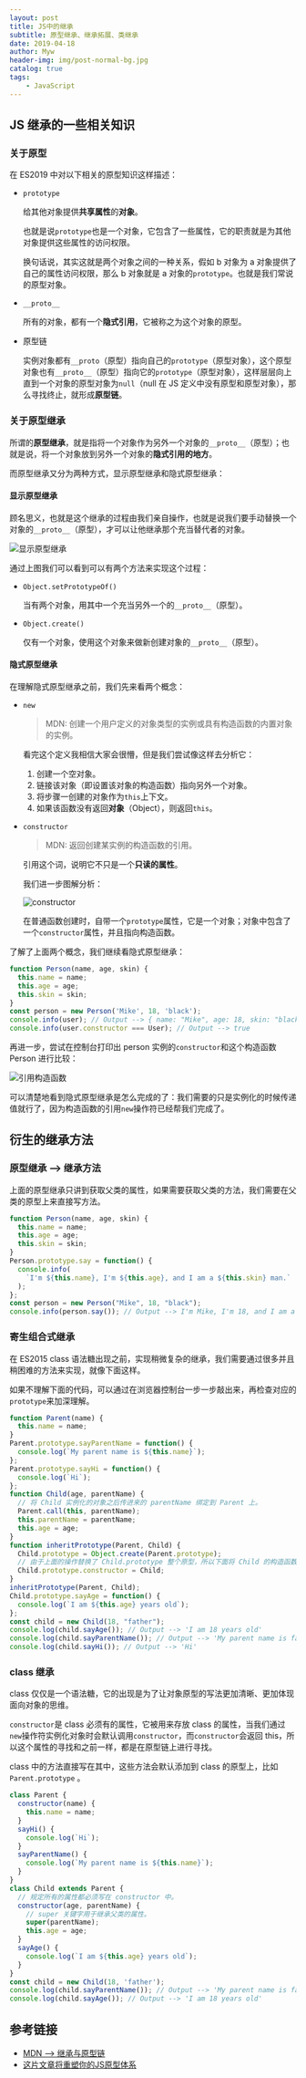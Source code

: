 ```yaml
---
layout: post
title: JS中的继承
subtitle: 原型继承、继承拓展、类继承
date: 2019-04-18
author: Myw
header-img: img/post-normal-bg.jpg
catalog: true
tags:
    - JavaScript
---
```


## JS 继承的一些相关知识

### 关于原型

在 ES2019 中对以下相关的原型知识这样描述：

- `prototype`

  给其他对象提供**共享属性**的**对象**。

  也就是说`prototype`也是一个对象，它包含了一些属性，它的职责就是为其他对象提供这些属性的访问权限。

  换句话说，其实这就是两个对象之间的一种关系，假如 b 对象为 a 对象提供了自己的属性访问权限，那么 b 对象就是 a 对象的`prototype`。也就是我们常说的原型对象。

- `__proto__`

  所有的对象，都有一个**隐式引用**，它被称之为这个对象的原型。

- 原型链

  实例对象都有`__proto`（原型）指向自己的`prototype`（原型对象），这个原型对象也有`__proto__`（原型）指向它的`prototype`（原型对象），这样层层向上直到一个对象的原型对象为`null`（null 在 JS 定义中没有原型和原型对象），那么寻找终止，就形成**原型链**。

### 关于原型继承

所谓的**原型继承**，就是指将一个对象作为另外一个对象的`__proto__`（原型）；也就是说，将一个对象放到另外一个对象的**隐式引用的地方**。

而原型继承又分为两种方式，显示原型继承和隐式原型继承：

#### 显示原型继承

顾名思义，也就是这个继承的过程由我们亲自操作，也就是说我们要手动替换一个对象的`__proto__`（原型），才可以让他继承那个充当替代者的对象。

![显示原型继承](https://tva1.sinaimg.cn/large/00831rSTgy1gd67k2c21jj308v07bmxi.jpg)

通过上图我们可以看到可以有两个方法来实现这个过程：

- `Object.setPrototypeOf()`

  当有两个对象，用其中一个充当另外一个的`__proto__`（原型）。

- `Object.create()`

  仅有一个对象，使用这个对象来做新创建对象的`__proto__`（原型）。

#### 隐式原型继承

在理解隐式原型继承之前，我们先来看两个概念：

- `new`

  >MDN: 创建一个用户定义的对象类型的实例或具有构造函数的内置对象的实例。

  看完这个定义我相信大家会很懵，但是我们尝试像这样去分析它：

  1. 创建一个空对象。
  2. 链接该对象（即设置该对象的构造函数）指向另外一个对象。
  3. 将步骤一创建的对象作为`this`上下文。
  4. 如果该函数没有返回**对象**（Object），则返回`this`。

- `constructor`

  >MDN: 返回创建某实例的构造函数的引用。

  引用这个词，说明它不只是一个**只读的属性**。

  我们进一步图解分析：

  ![constructor](https://tva1.sinaimg.cn/large/00831rSTgy1gd68pdrk3wj30a106kgm1.jpg)

  在普通函数创建时，自带一个`prototype`属性，它是一个对象；对象中包含了一个`constructor`属性，并且指向构造函数。

了解了上面两个概念，我们继续看隐式原型继承：

```js
function Person(name, age, skin) {
  this.name = name;
  this.age = age;
  this.skin = skin;
}
const person = new Person('Mike', 18, 'black');
console.info(user); // Output --> { name: "Mike", age: 18, skin: "black", constructor: Object }
console.info(user.constructor === User); // Output --> true
```

再进一步，尝试在控制台打印出 person 实例的`constructor`和这个构造函数 Person 进行比较：

![引用构造函数](https://tva1.sinaimg.cn/large/00831rSTgy1gd68z1mtdcj306s04vjrj.jpg)

可以清楚地看到隐式原型继承是怎么完成的了：我们需要的只是实例化的时候传递值就行了，因为构造函数的引用`new`操作符已经帮我们完成了。

## 衍生的继承方法

### 原型继承 --> 继承方法

上面的原型继承只讲到获取父类的属性，如果需要获取父类的方法，我们需要在父类的原型上来直接写方法。

```js
function Person(name, age, skin) {
  this.name = name;
  this.age = age;
  this.skin = skin;
}
Person.prototype.say = function() {
  console.info(
    `I'm ${this.name}, I'm ${this.age}, and I am a ${this.skin} man.`
  );
};
const person = new Person("Mike", 18, "black");
console.info(person.say()); // Output --> I'm Mike, I'm 18, and I am a black man.
```

### 寄生组合式继承

在 ES2015 class 语法糖出现之前，实现稍微复杂的继承，我们需要通过很多并且稍困难的方法来实现，就像下面这样。

如果不理解下面的代码，可以通过在浏览器控制台一步一步敲出来，再检查对应的`prototype`来加深理解。

```js
function Parent(name) {
  this.name = name;
}
Parent.prototype.sayParentName = function() {
  console.log(`My parent name is ${this.name}`);
};
Parent.prototype.sayHi = function() {
  console.log(`Hi`);
};
function Child(age, parentName) {
  // 将 Child 实例化的对象之后传进来的 parentName 绑定到 Parent 上。
  Parent.call(this, parentName);
  this.parentName = parentName;
  this.age = age;
}
function inheritPrototype(Parent, Child) {
  Child.prototype = Object.create(Parent.prototype);
  // 由于上面的操作替换了 Child.prototype 整个原型，所以下面将 Child 的构造函数替换回来。这样 Child 实例化出来的对象才可以使用 Child 上的属性和方法。
  Child.prototype.constructor = Child;
}
inheritPrototype(Parent, Child);
Child.prototype.sayAge = function() {
  console.log(`I am ${this.age} years old`);
};
const child = new Child(18, "father");
console.log(child.sayAge()); // Output --> 'I am 18 years old'
console.log(child.sayParentName()); // Output --> 'My parent name is father'
console.log(child.sayHi()); // Output --> 'Hi'
```

### class 继承

class 仅仅是一个语法糖，它的出现是为了让对象原型的写法更加清晰、更加体现面向对象的思维。

`constructor`是 class 必须有的属性，它被用来存放 class 的属性，当我们通过`new`操作符实例化对象时会默认调用`constructor`，而`constructor`会返回 this，所以这个属性的寻找和之前一样，都是在原型链上进行寻找。

class 中的方法直接写在其中，这些方法会默认添加到 class 的原型上，比如`Parent.prototype` 。

```js
class Parent {
  constructor(name) {
    this.name = name;
  }
  sayHi() {
    console.log(`Hi`);
  }
  sayParentName() {
    console.log(`My parent name is ${this.name}`);
  }
}
class Child extends Parent {
  // 规定所有的属性都必须写在 constructor 中。
  constructor(age, parentName) {
    // super 关键字用于继承父类的属性。
    super(parentName);
    this.age = age;
  }
  sayAge() {
    console.log(`I am ${this.age} years old`);
  }
}
const child = new Child(18, 'father');
console.log(child.sayParentName()); // Output --> 'My parent name is father'
console.log(child.sayAge()); // Output --> 'I am 18 years old'
```

## 参考链接

- [MDN --> 继承与原型链](https://developer.mozilla.org/zh-CN/docs/Web/JavaScript/Inheritance_and_the_prototype_chain)
- [这片文章将重塑你的JS原型体系](https://mp.weixin.qq.com/s?__biz=MzUyNDYxNDAyMg==&mid=2247484775&idx=1&sn=edfc928554658d77f13cb3354b63faaf&chksm=fa2be58ecd5c6c9870a9bd91cc912bf06a05e2d2385b78ead58012bfc4f07bb4aa6f62af6b81&mpshare=1&scene=24&srcid=&sharer_sharetime=1571924819649&sharer_shareid=fc30de77929f20224c5a8656577e0060#rd)
